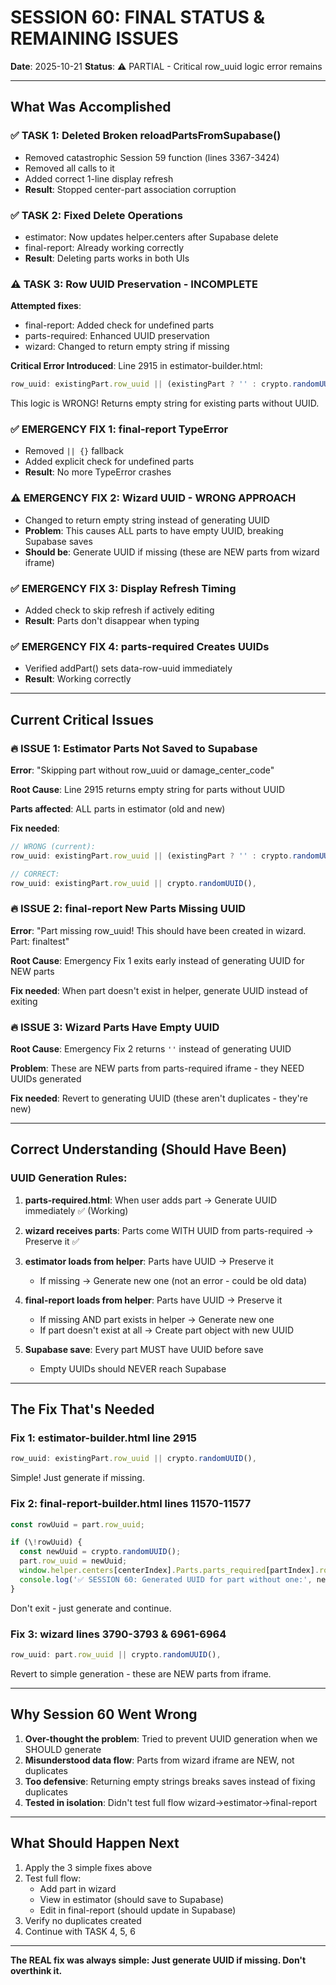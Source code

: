 # SESSION 60: FINAL STATUS & REMAINING ISSUES

**Date**: 2025-10-21
**Status**: ⚠️ PARTIAL - Critical row_uuid logic error remains

---

## What Was Accomplished

### ✅ TASK 1: Deleted Broken reloadPartsFromSupabase()
- Removed catastrophic Session 59 function (lines 3367-3424)
- Removed all calls to it
- Added correct 1-line display refresh
- **Result**: Stopped center-part association corruption

### ✅ TASK 2: Fixed Delete Operations  
- estimator: Now updates helper.centers after Supabase delete
- final-report: Already working correctly
- **Result**: Deleting parts works in both UIs

### ⚠️ TASK 3: Row UUID Preservation - INCOMPLETE
**Attempted fixes**:
- final-report: Added check for undefined parts
- parts-required: Enhanced UUID preservation
- wizard: Changed to return empty string if missing

**Critical Error Introduced**:
Line 2915 in estimator-builder.html:
```javascript
row_uuid: existingPart.row_uuid || (existingPart ? '' : crypto.randomUUID()),
```

This logic is WRONG\! Returns empty string for existing parts without UUID.

### ✅ EMERGENCY FIX 1: final-report TypeError
- Removed `|| {}` fallback
- Added explicit check for undefined parts
- **Result**: No more TypeError crashes

### ⚠️ EMERGENCY FIX 2: Wizard UUID - WRONG APPROACH
- Changed to return empty string instead of generating UUID
- **Problem**: This causes ALL parts to have empty UUID, breaking Supabase saves
- **Should be**: Generate UUID if missing (these are NEW parts from wizard iframe)

### ✅ EMERGENCY FIX 3: Display Refresh Timing
- Added check to skip refresh if actively editing
- **Result**: Parts don't disappear when typing

### ✅ EMERGENCY FIX 4: parts-required Creates UUIDs
- Verified addPart() sets data-row-uuid immediately
- **Result**: Working correctly

---

## Current Critical Issues

### 🔥 ISSUE 1: Estimator Parts Not Saved to Supabase
**Error**: "Skipping part without row_uuid or damage_center_code"

**Root Cause**: Line 2915 returns empty string for parts without UUID

**Parts affected**: ALL parts in estimator (old and new)

**Fix needed**:
```javascript
// WRONG (current):
row_uuid: existingPart.row_uuid || (existingPart ? '' : crypto.randomUUID()),

// CORRECT:
row_uuid: existingPart.row_uuid || crypto.randomUUID(),
```

### 🔥 ISSUE 2: final-report New Parts Missing UUID
**Error**: "Part missing row_uuid\! This should have been created in wizard. Part: finaltest"

**Root Cause**: Emergency Fix 1 exits early instead of generating UUID for NEW parts

**Fix needed**: When part doesn't exist in helper, generate UUID instead of exiting

### 🔥 ISSUE 3: Wizard Parts Have Empty UUID
**Root Cause**: Emergency Fix 2 returns `''` instead of generating UUID

**Problem**: These are NEW parts from parts-required iframe - they NEED UUIDs generated

**Fix needed**: Revert to generating UUID (these aren't duplicates - they're new)

---

## Correct Understanding (Should Have Been)

###  UUID Generation Rules:

1. **parts-required.html**: When user adds part → Generate UUID immediately ✅ (Working)

2. **wizard receives parts**: Parts come WITH UUID from parts-required → Preserve it ✅

3. **estimator loads from helper**: Parts have UUID → Preserve it
   - If missing → Generate new one (not an error - could be old data)

4. **final-report loads from helper**: Parts have UUID → Preserve it
   - If missing AND part exists in helper → Generate new one
   - If part doesn't exist at all → Create part object with new UUID

5. **Supabase save**: Every part MUST have UUID before save
   - Empty UUIDs should NEVER reach Supabase

---

## The Fix That's Needed

### Fix 1: estimator-builder.html line 2915
```javascript
row_uuid: existingPart.row_uuid || crypto.randomUUID(),
```
Simple\! Just generate if missing.

### Fix 2: final-report-builder.html lines 11570-11577
```javascript
const rowUuid = part.row_uuid;

if (\!rowUuid) {
  const newUuid = crypto.randomUUID();
  part.row_uuid = newUuid;
  window.helper.centers[centerIndex].Parts.parts_required[partIndex].row_uuid = newUuid;
  console.log('✅ SESSION 60: Generated UUID for part without one:', newUuid);
}
```
Don't exit - just generate and continue.

### Fix 3: wizard lines 3790-3793 & 6961-6964
```javascript
row_uuid: part.row_uuid || crypto.randomUUID(),
```
Revert to simple generation - these are NEW parts from iframe.

---

## Why Session 60 Went Wrong

1. **Over-thought the problem**: Tried to prevent UUID generation when we SHOULD generate
2. **Misunderstood data flow**: Parts from wizard iframe are NEW, not duplicates
3. **Too defensive**: Returning empty strings breaks saves instead of fixing duplicates
4. **Tested in isolation**: Didn't test full flow wizard→estimator→final-report

---

## What Should Happen Next

1. Apply the 3 simple fixes above
2. Test full flow:
   - Add part in wizard
   - View in estimator (should save to Supabase)
   - Edit in final-report (should update in Supabase)
3. Verify no duplicates created
4. Continue with TASK 4, 5, 6

---

**The REAL fix was always simple: Just generate UUID if missing. Don't overthink it.**

